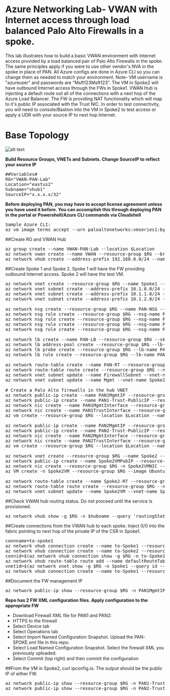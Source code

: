 # Azure Networking Lab- VWAN with Internet access through load balanced Palo Alto Firewalls in a spoke.

This lab illustrates how to build a basic VWAN environment with Internet access provided by a load balanced pair of Palo Alto Firewalls in the spoke. The same principles apply if you were to use other vendor's NVA in the spoke in place of PAN. All Azure configs are done in Azure CLI so you can change them as needed to match your environment. Note- VM username is "azureuser" and passwords are "Msft123Msft123". The VM in Spoke2 will have outbound Internet access through the FWs in Spoke1. VWAN Hub is injecting a default route out all of the connections with a next hop of the Azure Load Balancer. The FW is providing NAT functionality which will map to it's public IP associated with the Trust NIC. In order to test connectivity, you will need to console/Bastion into the VM in Spoke2 to test access or apply a UDR with your source IP to next hop Internet. 

# Base Topology
![alt text](https://github.com/jwrightazure/lab/blob/master/images/VWAN-DualPAN-topo.PNG)

**Build Resource Groups, VNETs and Subnets. Change SourceIP to reflect your source IP**
<pre lang="...">
##Variables#
RG="VWAN-PAN-Lab"
Location="eastus2"
hubname="vhub1"
SourceIP="x.x.x.x/32"
</pre>

**Before deploying PAN, you may have to accept license agreement unless you have used it before. You can accomplish this through deploying PAN in the portal or Powershell/Azure CLI commands via Cloudshell**
<pre lang="...">
Sample Azure CLI:
az vm image terms accept --urn paloaltonetworks:vmseries1:byol:latest
</pre>

##Create RG and VWAN Hub
<pre lang="...">
az group create --name VWAN-PAN-Lab --location $Location
az network vwan create --name VWAN --resource-group $RG --branch-to-branch-traffic true --location $Location
az network vhub create --address-prefix 192.168.0.0/24 --name $hubname --resource-group $RG --vwan VWAN --location $Location --sku basic
</pre>

##Create Spoke 1 and Spoke 2. Spoke 1 will have the FW providing outbound Internet access. Spoke 2 will have the test VM.
<pre lang="...">
az network vnet create --resource-group $RG --name Spoke1 --location $Location --address-prefixes 10.1.0.0/16 --subnet-name Spoke1VM --subnet-prefix 10.1.10.0/24
az network vnet subnet create --address-prefix 10.1.0.0/24 --name FirewallSubnet --resource-group $RG --vnet-name Spoke1
az network vnet subnet create --address-prefix 10.1.1.0/24 --name LBnet --resource-group $RG --vnet-name Spoke1
az network vnet subnet create --address-prefix 10.1.2.0/24 --name Mgmt --resource-group $RG --vnet-name Spoke1

az network nsg create --resource-group $RG --name PAN-NSG --location $Location
az network nsg rule create --resource-group $RG --nsg-name PAN-NSG --name PAN-NSG --access Allow --protocol "*" --direction Inbound --priority 100 --source-address-prefix 10.0.0.0/8 --source-port-range "*" --destination-address-prefix "*" --destination-port-range "*"
az network nsg rule create --resource-group $RG --nsg-name PAN-NSG --name SSH --access Allow --protocol "TCP" --direction Inbound --priority 200 --source-address-prefix "*" --source-port-range "*" --destination-address-prefix "*" --destination-port-range "22"
az network nsg rule create --resource-group $RG --nsg-name PAN-NSG --name HTTPS --access Allow --protocol "TCP" --direction Inbound --priority 300 --source-address-prefix "*" --source-port-range "*" --destination-address-prefix "*" --destination-port-range "443"
az network nsg rule create --resource-group $RG --nsg-name PAN-NSG --name Azure --access Allow --protocol "*" --direction Inbound --priority 400 --source-address-prefix AzureCloud.EastUS --source-port-range "*" --destination-address-prefix "*" --destination-port-range "*"

az network lb create --name PAN-LB --resource-group $RG --sku Standard --private-ip-address 10.1.1.100 --subnet LBnet --vnet-name Spoke1
az network lb address-pool create --resource-group $RG --lb-name PAN-LB --name PAN-backendpool
az network lb probe create --resource-group $RG --lb-name PAN-LB --name myHealthProbe --protocol tcp --port 22
az network lb rule create --resource-group $RG --lb-name PAN-LB -n MyHAPortsRule  --protocol All --frontend-port 0 --backend-port 0 --backend-pool-name PAN-backendpool --probe-name myHealthProbe

az network route-table create --name PAN-RT --resource-group $RG --location $Location
az network route-table route create --resource-group $RG --name to-Internet --route-table-name PAN-RT --address-prefix 0.0.0.0/0 --next-hop-type Internet
az network vnet subnet update --name FirewallSubnet --vnet-name Spoke1 --resource-group $RG --route-table PAN-RT
az network vnet subnet update --name Mgmt --vnet-name Spoke1 --resource-group $RG --route-table PAN-RT

# Create a Palo Alto firewalls in the hub VNET
az network public-ip create --name PAN1MgmtIP --resource-group $RG --idle-timeout 30 --sku Standard
az network public-ip create --name PAN1-Trust-PublicIP --resource-group $RG --idle-timeout 30 --sku Standard
az network nic create --name PAN1MgmtInterface --resource-group $RG --subnet Mgmt --vnet-name Spoke1 --public-ip-address PAN1MgmtIP --private-ip-address 10.1.2.4 --ip-forwarding true --network-security-group PAN-NSG
az network nic create --name PAN1TrustInterface --resource-group $RG --subnet FirewallSubnet --vnet-name Spoke1 --private-ip-address 10.1.0.4 --ip-forwarding true --lb-name PAN-lb --lb-address-pools PAN-backendpool --network-security-group PAN-NSG --public-ip-address PAN1-Trust-PublicIP 
az vm create --resource-group $RG --location $Location --name PAN1 --size Standard_D3_v2 --nics PAN1MgmtInterface PAN1TrustInterface  --image paloaltonetworks:vmseries1:byol:latest --admin-username azureuser --admin-password Msft123Msft123 --no-wait

az network public-ip create --name PAN2MgmtIP --resource-group $RG --idle-timeout 30 --sku Standard
az network public-ip create --name PAN2-Trust-PublicIP --resource-group $RG --idle-timeout 30 --sku Standard
az network nic create --name PAN2MgmtInterface --resource-group $RG --subnet Mgmt --vnet-name Spoke1 --public-ip-address PAN2MgmtIP --private-ip-address 10.1.2.5 --ip-forwarding true --network-security-group PAN-NSG
az network nic create --name PAN2TrustInterface --resource-group $RG --subnet FirewallSubnet --vnet-name Spoke1 --private-ip-address 10.1.0.5 --ip-forwarding true --lb-name PAN-lb --lb-address-pools PAN-backendpool --network-security-group PAN-NSG --public-ip-address PAN2-Trust-PublicIP 
az vm create --resource-group $RG --location $Location --name PAN2 --size Standard_D3_v2 --nics PAN2MgmtInterface PAN2TrustInterface  --image paloaltonetworks:vmseries1:byol:latest --admin-username azureuser --admin-password Msft123Msft123 --no-wait

az network vnet create --resource-group $RG --name Spoke2 --location $Location --address-prefixes 10.2.0.0/16 --subnet-name Spoke2VM --subnet-prefix 10.2.10.0/24
az network public-ip create --name Spoke2VMPubIP --resource-group $RG --location $Location --allocation-method Dynamic
az network nic create --resource-group $RG -n Spoke2VMNIC --location $Location --subnet Spoke2VM --vnet-name Spoke2 --public-ip-address Spoke2VMPubIP --private-ip-address 10.2.10.4
az VM create -n Spoke2VM --resource-group $RG --image UbuntuLTS --admin-username azureuser --admin-password Msft123Msft123 --nics Spoke2VMNIC --no-wait

az network route-table create --name Spoke2-RT --resource-group $RG --location $Location
az network route-table route create --resource-group $RG --name to-Internet --route-table-name Spoke2-RT --address-prefix $SourceIP --next-hop-type Internet
az network vnet subnet update --name Spoke2VM --vnet-name Spoke2 --resource-group $RG --route-table Spoke2-RT
</pre>

##Check VWAN hub routing status. Do not proceed until the service is provisioned.
<pre lang="...">
az network vhub show -g $RG -n $hubname --query 'routingState' -o tsv
</pre>

##Create connections from the VWAN hub to each spoke. Inject 0/0 into the fabric pointing to next hop of the private IP of the CSR in Spoke1.
<pre lang="...">
connname=to-spoke1
az network vhub connection create --name to-Spoke1 --resource-group $RG --remote-vnet Spoke1 --vhub-name $hubname
az network vhub connection create --name to-Spoke2 --resource-group $RG --remote-vnet Spoke2 --vhub-name $hubname 
connid=$(az network vhub connection show -g $RG -n to-Spoke1 --vhub-name $hubname --query id -o tsv)
az network vhub route-table route add --name defaultRouteTable --vhub-name $hubname --resource-group $RG --route-name default --destination-type CIDR --destinations "0.0.0.0/0" --next-hop-type ResourceID --next-hop $connid
vnetid=$(az network vnet show -g $RG -n Spoke1 --query id --out tsv)
az network vhub connection create --name to-Spoke1 --resource-group $RG --remote-vnet $vnetid --vhub-name $hubname --route-name default --address-prefixes "0.0.0.0/0" --next-hop "10.1.1.100"
</pre>

##Document the FW management IP
<pre lang="...">
az network public-ip show --resource-group $RG -n PAN1MgmtIP --query "{address: ipAddress}"
</pre>


**Repo has 2 FW XML configuration files. Apply configuration to the appropriate FW**
- Download Firewall XML file for PAN1 and PAN2: 
- HTTPS to the firewall
- Select Device tab
- Select Operations tab
- Select Import Named Configuration Snapshot. Upload the PAN-SPOKE.xml file in this repo.
- Select Load Named Configuration Snapshot. Select the firewall XML you previously uploaded.
- Select Commit (top right) and then commit the configuration

##From the VM in Spoke2, curl ipconfig.io. The output should be the public IP of either FW.
<pre lang="...">
az network public-ip show --resource-group $RG -n PAN1-Trust-PublicIP --query "{address: ipAddress}"
az network public-ip show --resource-group $RG -n PAN2-Trust-PublicIP --query "{address: ipAddress}"
</pre>
